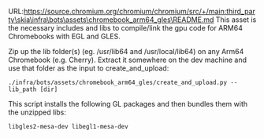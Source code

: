 URL:https://source.chromium.org/chromium/chromium/src/+/main:third_party\skia\infra\bots\assets\chromebook_arm64_gles\README.md
This asset is the necessary includes and libs to compile/link the gpu code
for ARM64 Chromebooks with EGL and GLES.

Zip up the lib folder(s) (eg. /usr/lib64 and /usr/local/lib64) on any Arm64 Chromebook (e.g. Cherry).
Extract it somewhere on the dev machine and use that folder as the input to 
create_and_upload:

    ./infra/bots/assets/chromebook_arm64_gles/create_and_upload.py --lib_path [dir]

This script installs the following GL packages and then bundles them with the
unzipped libs:

    libgles2-mesa-dev libegl1-mesa-dev

